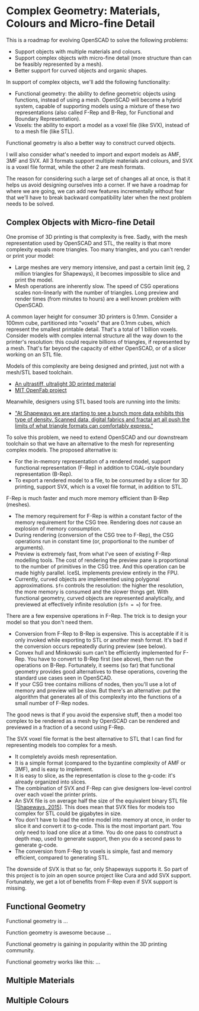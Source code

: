 # Complex Geometry: Materials, Colours and Micro-fine Detail

This is a roadmap for evolving OpenSCAD to solve the following problems:
* Support objects with multiple materials and colours.
* Support complex objects with micro-fine detail (more structure than can
  be feasibly represented by a mesh).
* Better support for curved objects and organic shapes.

In support of complex objects, we'll add the following functionality:
* Functional geometry: the ability to define geometric objects
  using functions, instead of using a mesh. OpenSCAD will become a
  hybrid system, capable of supporting models using a mixture of these
  two representations (also called F-Rep and B-Rep, for Functional and
  Boundary Representation).
* Voxels: the ability to export a model as a voxel file (like SVX), instead of to
  a mesh file (like STL).

Functional geometry is also a better way to construct curved objects.

I will also consider what's needed to import and export models as
AMF, 3MF and SVX. All 3 formats support multiple materials and colours,
and SVX is a voxel file format, while the other 2 are mesh formats.

The reason for considering such a large set of changes all at once, is that
it helps us avoid designing ourselves into a corner. If we have a roadmap
for where we are going, we can add new features incrementally without fear
that we'll have to break backward compatibility later when the next problem needs
to be solved.

## Complex Objects with Micro-fine Detail

One promise of 3D printing is that complexity is free.
Sadly, with the mesh representation used by OpenSCAD and STL,
the reality is that more complexity equals more triangles.
Too many triangles, and you can't render or print your model:
* Large meshes are very memory intensive, and past a certain limit (eg, 2 million
  triangles for Shapeways), it becomes impossible to slice and print the model.
* Mesh operations are inherently slow.
  The speed of CSG operations scales non-linearly with the number of triangles.
  Long preview and render times (from minutes to hours) are a well known problem
  with OpenSCAD.

A common layer height for consumer 3D printers is 0.1mm. Consider a 100mm cube, partitioned into
"voxels" that are 0.1mm cubes, which represent the smallest printable detail.
That's a total of 1 billion voxels.
Consider models with complex internal structure all the way down to the printer's resolution:
this could require billions of triangles, if represented by a mesh.
That's far beyond the capacity of either OpenSCAD, or of a slicer working on an STL file.

Models of this complexity are being designed and printed, just not with a mesh/STL based toolchain.
* [An ultrastiff, ultralight 3D printed material](http://news.mit.edu/2014/new-ultrastiff-ultralight-material-developed-0619)
* [MIT OpenFab project](http://openfab.mit.edu/)

Meanwhile, designers using STL based tools are running into the limits:
* ["At Shapeways we are starting to see a bunch more data exhibits this type of density. Scanned data, digital fabrics and fractal art all push the limits of what triangle formats can comfortably express."](http://abfab3d.com/2015/02/27/voxels-versus-triangles/)

To solve this problem, we need to extend OpenSCAD and our downstream toolchain
so that we have an alternative to the mesh for representing complex models. The proposed alternative is:
* For the in-memory representation of a rendered model, support functional representation (F-Rep)
  in addition to CGAL-style boundary representation (B-Rep).
* To export a rendered model to a file, to be consumed by a slicer for 3D printing,
  support SVX, which is a voxel file format, in addition to STL.

F-Rep is much faster and much more memory efficient than B-Rep (meshes).
* The memory requirement for F-Rep is within a constant factor of the memory requirement
  for the CSG tree. Rendering does *not* cause an explosion of memory consumption.
* During rendering (conversion of the CSG tree to F-Rep),
  the CSG operations run in constant time (or, proportional to the number of arguments).
* Preview is extremely fast, from what I've seen of existing F-Rep modelling tools.
  The cost of rendering the preview pane is proportional to the number of primitives in the CSG tree.
  And this operation can be made highly parallel. IceSL implements preview entirely in the FPU.
* Currently, curved objects are implemented using polygonal approximations. `$fn` controls the resolution:
  the higher the resolution, the more memory is consumed and the slower things get.
  With functional geometry, curved objects are represented analytically, and previewed
  at effectively infinite resolution (`$fn = ∞`) for free.

There are a few expensive operations in F-Rep. The trick is to design your model so that you don't need them.
* Conversion from F-Rep to B-Rep is expensive. This is acceptable if it is only invoked while exporting to STL
  or another mesh format. It's bad if the conversion occurs repeatedly during preview (see below).
* Convex hull and Minkowski sum can't be efficiently implemented for F-Rep. You have to convert to B-Rep first
  (see above), then run the operations on B-Rep. Fortunately, it seems (so far) that functional geometry provides
  good alternatives to these operations, covering the standard use cases seen in OpenSCAD.
* If your CSG tree contains millions of nodes, then you'll use a lot of memory and preview will be slow.
  But there's an alternative:
  put the algorithm that generates all of this complexity into the functions of a small number of F-Rep nodes.

The good news is that if you avoid the expensive stuff, then a model too complex to be rendered as a mesh
by OpenSCAD can be rendered and previewed in a fraction of a second using F-Rep.

The SVX voxel file format is the best alternative to STL that I can find for representing models
too complex for a mesh.
* It completely avoids mesh representation.
* It is a simple format (compared to the byzantine complexity of AMF or 3MF),
  and is easy to implement.
* It is easy to slice, as the representation is close to the g-code: it's already organized into slices.
* The combination of SVX and F-Rep can give designers low-level control over each voxel the printer prints.
* An SVX file is on average half the size of the equivalent binary STL file
  [[Shapeways, 2015](http://abfab3d.com/2015/02/27/voxels-versus-triangles/)].
  This does mean that SVX files for models too complex for STL could be gigabytes in size.
* You don't have to load the entire model into memory at once, in order to slice it and convert it
  to g-code. This is the most important part. You only need to load one slice at a time.
  You do one pass to construct a depth map, used to generate support,
  then you do a second pass to generate g-code.
* The conversion from F-Rep to voxels is simple, fast and memory efficient, compared to generating STL.

The downside of SVX is that so far, only Shapeways supports it.
So part of this project is to join an open source project like Cura and add SVX support.
Fortunately, we get a lot of benefits from F-Rep even if SVX support is missing.

## Functional Geometry

Functional geometry is ...

Function geometry is awesome because ...

Functional geometry is gaining in popularity within the 3D printing community.

Functional geometry works like this: ...

## Multiple Materials

## Multiple Colours
